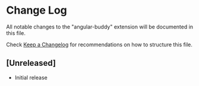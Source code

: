 # Change Log

All notable changes to the "angular-buddy" extension will be documented in this file.

Check [Keep a Changelog](http://keepachangelog.com/) for recommendations on how to structure this file.

## [Unreleased]

- Initial release